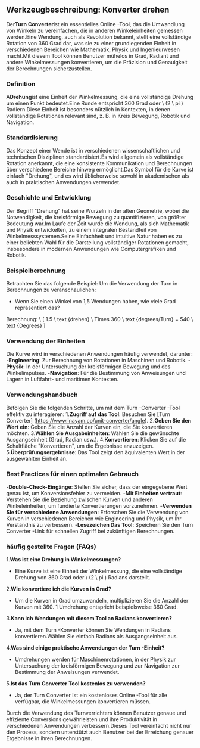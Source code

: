 ## Werkzeugbeschreibung: Konverter drehen

Der**Turn Converter**ist ein essentielles Online -Tool, das die Umwandlung von Winkeln zu vereinfachen, die in anderen Winkeleinheiten gemessen werden.Eine Wendung, auch als Revolution bekannt, stellt eine vollständige Rotation von 360 Grad dar, was sie zu einer grundlegenden Einheit in verschiedenen Bereichen wie Mathematik, Physik und Ingenieurwesen macht.Mit diesem Tool können Benutzer mühelos in Grad, Radiant und andere Winkelmessungen konvertieren, um die Präzision und Genauigkeit der Berechnungen sicherzustellen.

### Definition

A**Drehung**ist eine Einheit der Winkelmessung, die eine vollständige Drehung um einen Punkt bedeutet.Eine Runde entspricht 360 Grad oder \ (2 \ pi \) Radiern.Diese Einheit ist besonders nützlich in Kontexten, in denen vollständige Rotationen relevant sind, z. B. in Kreis Bewegung, Robotik und Navigation.

### Standardisierung

Das Konzept einer Wende ist in verschiedenen wissenschaftlichen und technischen Disziplinen standardisiert.Es wird allgemein als vollständige Rotation anerkannt, die eine konsistente Kommunikation und Berechnungen über verschiedene Bereiche hinweg ermöglicht.Das Symbol für die Kurve ist einfach "Drehung", und es wird üblicherweise sowohl in akademischen als auch in praktischen Anwendungen verwendet.

### Geschichte und Entwicklung

Der Begriff "Drehung" hat seine Wurzeln in der alten Geometrie, wobei die Notwendigkeit, die kreisförmige Bewegung zu quantifizieren, von größter Bedeutung war.Im Laufe der Zeit wurde die Wendung, als sich Mathematik und Physik entwickelten, zu einem integralen Bestandteil von Winkelmesssystemen.Seine Einfachheit und intuitive Natur haben es zu einer beliebten Wahl für die Darstellung vollständiger Rotationen gemacht, insbesondere in modernen Anwendungen wie Computergrafiken und Robotik.

### Beispielberechnung

Betrachten Sie das folgende Beispiel: Um die Verwendung der Turn in Berechnungen zu veranschaulichen:
- Wenn Sie einen Winkel von 1,5 Wendungen haben, wie viele Grad repräsentiert das?

Berechnung:
\ [
1.5 \ text {drehen} \ Times 360 \ text {degrees/Turn} = 540 \ text {Degrees}
\]

### Verwendung der Einheiten

Die Kurve wird in verschiedenen Anwendungen häufig verwendet, darunter:
-**Engineering**: Zur Berechnung von Rotationen in Maschinen und Robotik.
-**Physik**: In der Untersuchung der kreisförmigen Bewegung und des Winkelimpulses.
-**Navigation**: Für die Bestimmung von Anweisungen und Lagern in Luftfahrt- und maritimen Kontexten.

### Verwendungshandbuch

Befolgen Sie die folgenden Schritte, um mit dem Turn -Converter -Tool effektiv zu interagieren:
1.**Zugriff auf das Tool**: Besuchen Sie [Turn Converter] (https://www.inayam.co/unit-converter/angle).
2.**Geben Sie den Wert ein**: Geben Sie die Anzahl der Kurven ein, die Sie konvertieren möchten.
3.**Wählen Sie Ausgabeinheiten**: Wählen Sie die gewünschte Ausgangseinheit (Grad, Radian usw.).
4.**Konvertieren**: Klicken Sie auf die Schaltfläche "Konvertieren", um die Ergebnisse anzuzeigen.
5.**Überprüfungsergebnisse**: Das Tool zeigt den äquivalenten Wert in der ausgewählten Einheit an.

### Best Practices für einen optimalen Gebrauch

-**Double-Check-Eingänge**: Stellen Sie sicher, dass der eingegebene Wert genau ist, um Konversionsfehler zu vermeiden.
-**Mit Einheiten vertraut**: Verstehen Sie die Beziehung zwischen Kurven und anderen Winkeleinheiten, um fundierte Konvertierungen vorzunehmen.
-**Verwenden Sie für verschiedene Anwendungen**: Erforschen Sie die Verwendung von Kurven in verschiedenen Bereichen wie Engineering und Physik, um Ihr Verständnis zu verbessern.
-**Lesezeichen Das Tool**: Speichern Sie den Turn Converter -Link für schnellen Zugriff bei zukünftigen Berechnungen.

### häufig gestellte Fragen (FAQs)

1.**Was ist eine Drehung in Winkelmessungen?**
- Eine Kurve ist eine Einheit der Winkelmessung, die eine vollständige Drehung von 360 Grad oder \ (2 \ pi \) Radians darstellt.

2.**Wie konvertiere ich die Kurven in Grad?**
- Um die Kurven in Grad umzuwandeln, multiplizieren Sie die Anzahl der Kurven mit 360. 1 Umdrehung entspricht beispielsweise 360 ​​Grad.

3.**Kann ich Wendungen mit diesem Tool an Radians konvertieren?**
- Ja, mit dem Turn -Konverter können Sie Wendungen in Radians konvertieren.Wählen Sie einfach Radians als Ausgangseinheit aus.

4.**Was sind einige praktische Anwendungen der Turn -Einheit?**
- Umdrehungen werden für Maschinenrotationen, in der Physik zur Untersuchung der kreisförmigen Bewegung und zur Navigation zur Bestimmung der Anweisungen verwendet.

5.**Ist das Turn Converter Tool kostenlos zu verwenden?**
- Ja, der Turn Converter Ist ein kostenloses Online -Tool für alle verfügbar, die Winkelmessungen konvertieren müssen.

Durch die Verwendung des Turnverrichters können Benutzer genaue und effiziente Conversions gewährleisten und ihre Produktivität in verschiedenen Anwendungen verbessern.Dieses Tool vereinfacht nicht nur den Prozess, sondern unterstützt auch Benutzer bei der Erreichung genauer Ergebnisse in ihren Berechnungen.